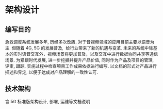 # 架构设计



## 编写目的

急救调度系统发展多年, 历经多次改版. 对于音视频领域的应用目前主要以语音为主. 但随着 4G, 5G 的发展普及,  给行业带来了新的机遇与变革.
未来的系统中除基本的实时语音交互外，视频场景将更加普及，以及交互中进行数据协同共享等通信场景.
为紧跟时代发展, 进一步挖掘并提升产品价值, 同时作为产品及项目的管理, 评审, 跟踪, 实施过程中检查项目工作成果依据进行编写. 以文档的形式对产品进行描述和界定, 以便于达成对产品理解的一致性认可.

## 技术架构

含 5G 标准版架构设计, 部署, 运维等文档说明
 